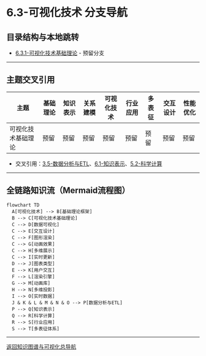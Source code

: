 # 6.3-可视化技术 分支导航

## 目录结构与本地跳转

- [6.3.1-可视化技术基础理论](6.3.1-可视化技术基础理论.md) - 预留分支

---

## 主题交叉引用

| 主题      | 基础理论 | 知识表示 | 关系建模 | 可视化技术 | 行业应用 | 多表征 | 交互设计 | 性能优化 |
|-----------|----------|----------|----------|------------|----------|--------|----------|----------|
| 可视化技术基础理论| 预留 | 预留     | 预留     | 预留       | 预留     | 预留   | 预留     | 预留     |

- 交叉引用：[3.5-数据分析与ETL](../../../3-数据模型与算法/3.5-数据分析与ETL/README.md)、[6.1-知识表示](../6.1-知识表示/README.md)、[5.2-科学计算](../../../5-行业应用与场景/5.2-科学计算/README.md)

---

## 全链路知识流（Mermaid流程图）

```mermaid
flowchart TD
  A[可视化技术] --> B[基础理论框架]
  B --> C[可视化技术基础理论]
  C --> D[数据可视化]
  C --> E[交互设计]
  C --> F[图形渲染]
  C --> G[动画效果]
  C --> H[多维展示]
  C --> I[实时更新]
  D --> J[图表类型]
  E --> K[用户交互]
  F --> L[渲染引擎]
  G --> M[动画库]
  H --> N[多维投影]
  I --> O[实时数据]
  J & K & L & M & N & O --> P[数据分析与ETL]
  P --> Q[知识表示]
  Q --> R[科学计算]
  R --> S[行业应用]
  S --> T[多表征体系]
```

---

[返回知识图谱与可视化总导航](../README.md)
